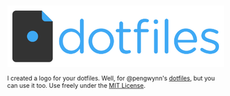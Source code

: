 ![dotfiles logo](dotfiles-logo.png)

I created a logo for your dotfiles. Well, for @pengwynn's [dotfiles](http://dotfiles.github.io/), but you can use it too. Use freely under the [MIT License](LICENSE).
